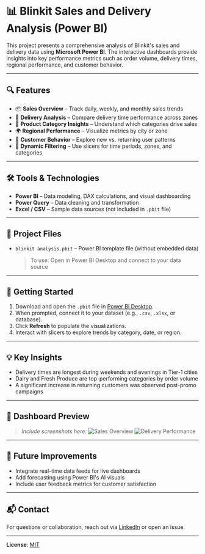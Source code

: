 # 📊 Blinkit Sales and Delivery Analysis (Power BI)

This project presents a comprehensive analysis of Blinkit's sales and delivery data using **Microsoft Power BI**. The interactive dashboards provide insights into key performance metrics such as order volume, delivery times, regional performance, and customer behavior.

---

## 🔍 Features

- 📦 **Sales Overview** – Track daily, weekly, and monthly sales trends
- 🚚 **Delivery Analysis** – Compare delivery time performance across zones
- 🛒 **Product Category Insights** – Understand which categories drive sales
- 🌍 **Regional Performance** – Visualize metrics by city or zone
- 👥 **Customer Behavior** – Explore new vs. returning user patterns
- 📅 **Dynamic Filtering** – Use slicers for time periods, zones, and categories

---

## 🛠️ Tools & Technologies

- **Power BI** – Data modeling, DAX calculations, and visual dashboarding  
- **Power Query** – Data cleaning and transformation  
- **Excel / CSV** – Sample data sources (not included in `.pbit` file)  

---

## 📁 Project Files

- `blinkit analysis.pbit` – Power BI template file (without embedded data)  
  > To use: Open in Power BI Desktop and connect to your data source

---

## 🚀 Getting Started

1. Download and open the `.pbit` file in [Power BI Desktop](https://powerbi.microsoft.com/desktop).
2. When prompted, connect it to your dataset (e.g., `.csv`, `.xlsx`, or database).
3. Click **Refresh** to populate the visualizations.
4. Interact with slicers to explore trends by category, date, or region.

---

## 💡 Key Insights

- Delivery times are longest during weekends and evenings in Tier-1 cities  
- Dairy and Fresh Produce are top-performing categories by order volume  
- A significant increase in returning customers was observed post-promo campaigns  

---

## 📸 Dashboard Preview

> _Include screenshots here:_
> ![Sales Overview](images/sales_overview.png)
> ![Delivery Performance](images/delivery_analysis.png)

---

## 📌 Future Improvements

- Integrate real-time data feeds for live dashboards  
- Add forecasting using Power BI's AI visuals  
- Include user feedback metrics for customer satisfaction  

---

## 📬 Contact

For questions or collaboration, reach out via [LinkedIn](https://www.linkedin.com/) or open an issue.

---

**License**: [MIT](LICENSE)
